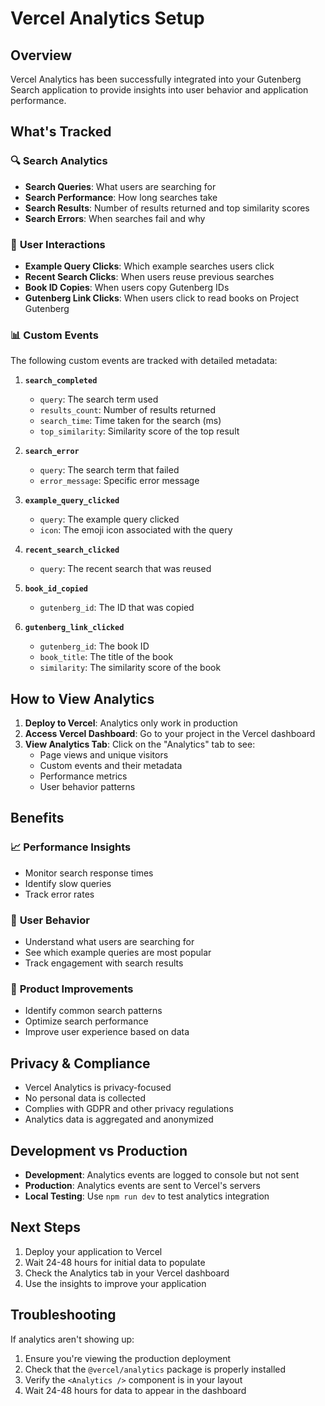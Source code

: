 # Vercel Analytics Setup

## Overview
Vercel Analytics has been successfully integrated into your Gutenberg Search application to provide insights into user behavior and application performance.

## What's Tracked

### 🔍 **Search Analytics**
- **Search Queries**: What users are searching for
- **Search Performance**: How long searches take
- **Search Results**: Number of results returned and top similarity scores
- **Search Errors**: When searches fail and why

### 🎯 **User Interactions**
- **Example Query Clicks**: Which example searches users click
- **Recent Search Clicks**: When users reuse previous searches
- **Book ID Copies**: When users copy Gutenberg IDs
- **Gutenberg Link Clicks**: When users click to read books on Project Gutenberg

### 📊 **Custom Events**
The following custom events are tracked with detailed metadata:

1. **`search_completed`**
   - `query`: The search term used
   - `results_count`: Number of results returned
   - `search_time`: Time taken for the search (ms)
   - `top_similarity`: Similarity score of the top result

2. **`search_error`**
   - `query`: The search term that failed
   - `error_message`: Specific error message

3. **`example_query_clicked`**
   - `query`: The example query clicked
   - `icon`: The emoji icon associated with the query

4. **`recent_search_clicked`**
   - `query`: The recent search that was reused

5. **`book_id_copied`**
   - `gutenberg_id`: The ID that was copied

6. **`gutenberg_link_clicked`**
   - `gutenberg_id`: The book ID
   - `book_title`: The title of the book
   - `similarity`: The similarity score of the book

## How to View Analytics

1. **Deploy to Vercel**: Analytics only work in production
2. **Access Vercel Dashboard**: Go to your project in the Vercel dashboard
3. **View Analytics Tab**: Click on the "Analytics" tab to see:
   - Page views and unique visitors
   - Custom events and their metadata
   - Performance metrics
   - User behavior patterns

## Benefits

### 📈 **Performance Insights**
- Monitor search response times
- Identify slow queries
- Track error rates

### 🎯 **User Behavior**
- Understand what users are searching for
- See which example queries are most popular
- Track engagement with search results

### 🔧 **Product Improvements**
- Identify common search patterns
- Optimize search performance
- Improve user experience based on data

## Privacy & Compliance

- Vercel Analytics is privacy-focused
- No personal data is collected
- Complies with GDPR and other privacy regulations
- Analytics data is aggregated and anonymized

## Development vs Production

- **Development**: Analytics events are logged to console but not sent
- **Production**: Analytics events are sent to Vercel's servers
- **Local Testing**: Use `npm run dev` to test analytics integration

## Next Steps

1. Deploy your application to Vercel
2. Wait 24-48 hours for initial data to populate
3. Check the Analytics tab in your Vercel dashboard
4. Use the insights to improve your application

## Troubleshooting

If analytics aren't showing up:
1. Ensure you're viewing the production deployment
2. Check that the `@vercel/analytics` package is properly installed
3. Verify the `<Analytics />` component is in your layout
4. Wait 24-48 hours for data to appear in the dashboard
